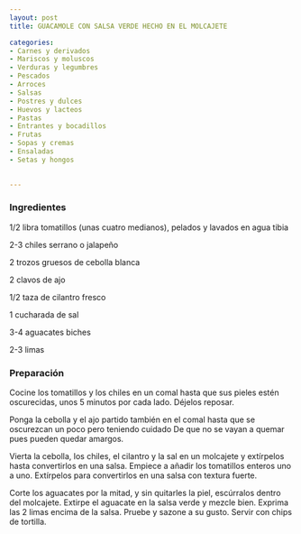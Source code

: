 ```yaml
---
layout: post
title: GUACAMOLE CON SALSA VERDE HECHO EN EL MOLCAJETE

categories:
- Carnes y derivados
- Mariscos y moluscos
- Verduras y legumbres
- Pescados
- Arroces
- Salsas
- Postres y dulces
- Huevos y lacteos
- Pastas
- Entrantes y bocadillos
- Frutas
- Sopas y cremas
- Ensaladas
- Setas y hongos
 

---
```


<h3>Ingredientes</h3>

1/2 libra tomatillos (unas cuatro medianos), pelados y lavados en agua tibia

2-3 chiles serrano o jalapeño

2 trozos gruesos de cebolla blanca

2 clavos de ajo

1/2 taza de cilantro fresco

1 cucharada de sal

3-4 aguacates biches

2-3 limas

<h3>Preparación</h3>

Cocine los tomatillos y los chiles en un comal hasta que sus pieles estén oscurecidas, unos 5 minutos por cada lado. Déjelos reposar.

Ponga la cebolla y el ajo partido también en el comal hasta que se oscurezcan un poco pero teniendo cuidado De que no se vayan a quemar pues pueden quedar amargos.

Vierta la cebolla, los chiles, el cilantro y la sal en un molcajete y extírpelos hasta convertirlos en una salsa. Empiece a añadir los tomatillos enteros uno a uno. Extírpelos para convertirlos en una salsa con textura fuerte.

Corte los aguacates por la mitad, y sin quitarles la piel, escúrralos dentro del molcajete. Extirpe el aguacate en la salsa verde y mezcle bien. Exprima las 2 limas encima de la salsa. Pruebe y sazone a su gusto. Servir con chips de tortilla.

